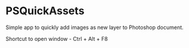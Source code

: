 # PSQuickAssets

Simple app to quickly add images as new layer to Photoshop document.

Shortcut to open window - Ctrl + Alt + F8
